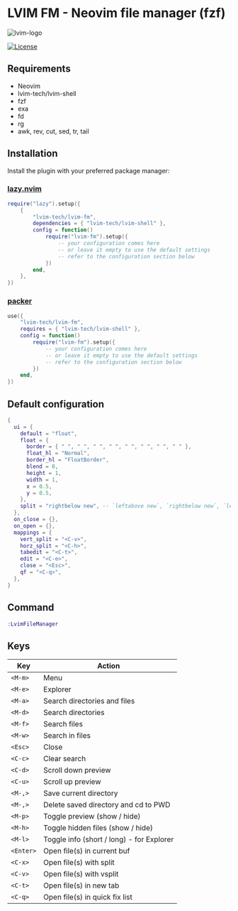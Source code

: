 # LVIM FM - Neovim file manager (fzf)

![lvim-logo](https://user-images.githubusercontent.com/82431193/115121988-3bc06800-9fbe-11eb-8dab-19f624aa7b93.png)

[![License](https://img.shields.io/badge/License-BSD%203--Clause-blue.svg)](https://github.com/lvim-tech/lvim-colorscheme/blob/main/LICENSE)

## Requirements

-   Neovim
-   lvim-tech/lvim-shell
-   fzf
-   exa
-   fd
-   rg
-   awk, rev, cut, sed, tr, tail

## Installation

Install the plugin with your preferred package manager:

### [lazy.nvim](https://github.com/folke/lazy.nvim)

```lua
require("lazy").setup({
    {
        "lvim-tech/lvim-fm",
        dependencies = { "lvim-tech/lvim-shell" },
        config = function()
            require("lvim-fm").setup({
                -- your configuration comes here
                -- or leave it empty to use the default settings
                -- refer to the configuration section below
            })
        end,
    },
})
```

### [packer](https://github.com/wbthomason/packer.nvim)

```lua
use({
    "lvim-tech/lvim-fm",
    requires = { "lvim-tech/lvim-shell" },
    config = function()
        require("lvim-fm").setup({
            -- your configuration comes here
            -- or leave it empty to use the default settings
            -- refer to the configuration section below
        })
    end,
})
```

## Default configuration

```lua
{
  ui = {
    default = "float",
    float = {
      border = { " ", " ", " ", " ", " ", " ", " ", " " },
      float_hl = "Normal",
      border_hl = "FloatBorder",
      blend = 0,
      height = 1,
      width = 1,
      x = 0.5,
      y = 0.5,
    },
    split = "rightbelow new", -- `leftabove new`, `rightbelow new`, `leftabove vnew 24`, `rightbelow vnew 24`
  },
  on_close = {},
  on_open = {},
  mappings = {
    vert_split = "<C-v>",
    horz_split = "<C-h>",
    tabedit = "<C-t>",
    edit = "<C-e>",
    close = "<Esc>",
    qf = "<C-q>",
  },
}
```

## Command

```lua
:LvimFileManager
```

## Keys

| Key       | Action                                    |
| --------- | ----------------------------------------- |
| `<M-m>`   | Menu                                      |
| `<M-e>`   | Explorer                                  |
| `<M-a>`   | Search directories and files              |
| `<M-d>`   | Search directories                        |
| `<M-f>`   | Search files                              |
| `<M-w>`   | Search in files                           |
| `<Esc>`   | Close                                     |
| `<C-c>`   | Clear search                              |
| `<C-d>`   | Scroll down preview                       |
| `<C-u>`   | Scroll up preview                         |
| `<M-,>`   | Save current directory                    |
| `<M-,>`   | Delete saved directory and cd to PWD      |
| `<M-p>`   | Toggle preview (show / hide)              |
| `<M-h>`   | Toggle hidden files (show / hide)         |
| `<M-l>`   | Toggle info (short / long) - for Explorer |
| `<Enter>` | Open file(s) in current buf               |
| `<C-x>`   | Open file(s) with split                   |
| `<C-v>`   | Open file(s) with vsplit                  |
| `<C-t>`   | Open file(s) in new tab                   |
| `<C-q>`   | Open file(s) in quick fix list            |
